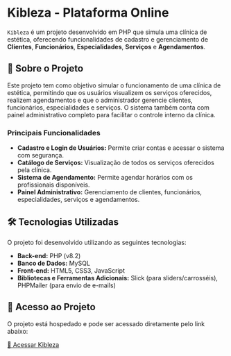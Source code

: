 # Kibleza - Plataforma Online

`Kibleza` é um projeto desenvolvido em PHP que simula uma clínica de estética, oferecendo funcionalidades de cadastro e gerenciamento de **Clientes**, **Funcionários**, **Especialidades**, **Serviços** e **Agendamentos**.

## 📖 Sobre o Projeto

Este projeto tem como objetivo simular o funcionamento de uma clínica de estética, permitindo que os usuários visualizem os serviços oferecidos, realizem agendamentos e que o administrador gerencie clientes, funcionários, especialidades e serviços. O sistema também conta com painel administrativo completo para facilitar o controle interno da clínica.

### Principais Funcionalidades

  * **Cadastro e Login de Usuários:** Permite criar contas e acessar o sistema com segurança.  
  * **Catálogo de Serviços:** Visualização de todos os serviços oferecidos pela clínica.  
  * **Sistema de Agendamento:** Permite agendar horários com os profissionais disponíveis.  
  * **Painel Administrativo:** Gerenciamento de clientes, funcionários, especialidades, serviços e agendamentos.  

## 🛠️ Tecnologias Utilizadas

O projeto foi desenvolvido utilizando as seguintes tecnologias:

  * **Back-end:** PHP (v8.2)  
  * **Banco de Dados:** MySQL  
  * **Front-end:** HTML5, CSS3, JavaScript  
  * **Bibliotecas e Ferramentas Adicionais:** Slick (para sliders/carrosséis), PHPMailer (para envio de e-mails)  

## 🚀 Acesso ao Projeto

O projeto está hospedado e pode ser acessado diretamente pelo link abaixo:

[🔗 Acessar Kibleza](https://4semestre.ubsistema.com.br/aluno/pedro/kibeleza/public/index.php?url=home)
